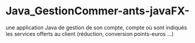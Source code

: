 # Java_GestionCommer-ants-javaFX-
une application Java de gestion de son compte, compte où sont indiqués les services offerts au client (réduction, conversion points-euros ...)
